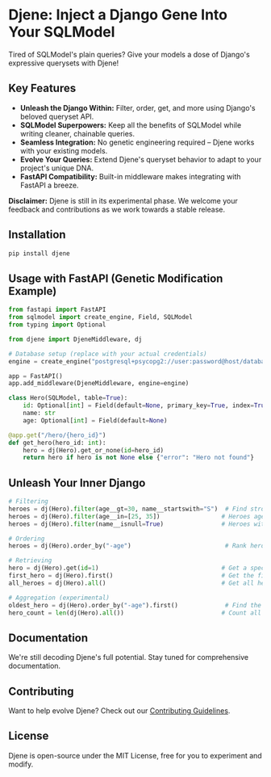 # Djene: Inject a Django Gene Into Your SQLModel

Tired of SQLModel's plain queries? Give your models a dose of Django's expressive querysets with Djene!

## Key Features

* **Unleash the Django Within:** Filter, order, get, and more using Django's beloved queryset API.
* **SQLModel Superpowers:** Keep all the benefits of SQLModel while writing cleaner, chainable queries.
* **Seamless Integration:** No genetic engineering required – Djene works with your existing models.
* **Evolve Your Queries:** Extend Djene's queryset behavior to adapt to your project's unique DNA.
* **FastAPI Compatibility:** Built-in middleware makes integrating with FastAPI a breeze.

**Disclaimer:** Djene is still in its experimental phase. We welcome your feedback and contributions as we work towards a stable release.

## Installation

```bash
pip install djene
```

## Usage with FastAPI (Genetic Modification Example)

```python
from fastapi import FastAPI
from sqlmodel import create_engine, Field, SQLModel
from typing import Optional

from djene import DjeneMiddleware, dj

# Database setup (replace with your actual credentials)
engine = create_engine("postgresql+psycopg2://user:password@host/database")

app = FastAPI()
app.add_middleware(DjeneMiddleware, engine=engine)

class Hero(SQLModel, table=True):
    id: Optional[int] = Field(default=None, primary_key=True, index=True)
    name: str
    age: Optional[int] = Field(default=None)

@app.get("/hero/{hero_id}")
def get_hero(hero_id: int):
    hero = dj(Hero).get_or_none(id=hero_id)
    return hero if hero is not None else {"error": "Hero not found"}
```

## Unleash Your Inner Django

```python
# Filtering
heroes = dj(Hero).filter(age__gt=30, name__startswith="S")  # Find strong heroes over 30
heroes = dj(Hero).filter(age__in=[25, 35])                 # Heroes aged 25 or 35
heroes = dj(Hero).filter(name__isnull=True)                # Heroes with no name

# Ordering
heroes = dj(Hero).order_by("-age")                          # Rank heroes by experience (age)

# Retrieving
hero = dj(Hero).get(id=1)                                  # Get a specific hero
first_hero = dj(Hero).first()                              # Get the first hero
all_heroes = dj(Hero).all()                                # Get all heroes

# Aggregation (experimental)
oldest_hero = dj(Hero).order_by("-age").first()             # Find the oldest hero
hero_count = len(dj(Hero).all())                           # Count all heroes
```

## Documentation

We're still decoding Djene's full potential. Stay tuned for comprehensive documentation.

## Contributing

Want to help evolve Djene? Check out our [Contributing Guidelines](CONTRIBUTING.md).

## License

Djene is open-source under the MIT License, free for you to experiment and modify.